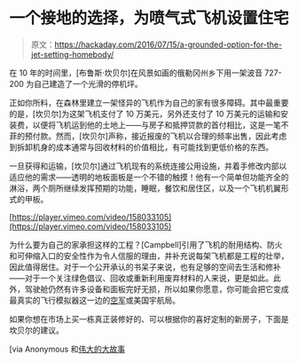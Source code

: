 # 一个接地的选择，为喷气式飞机设置住宅

> 原文：<https://hackaday.com/2016/07/15/a-grounded-option-for-the-jet-setting-homebody/>

在 10 年的时间里，[布鲁斯·坎贝尔]在风景如画的俄勒冈州乡下用一架波音 727-200 为自己建造了一个光滑的停机坪。

正如你所料，在森林里建立一架怪异的飞机作为自己的家有很多障碍。其中最重要的是，[坎贝尔]为这架飞机支付了 10 万美元，另外还支付了 10 万美元的运输和安装费，以便将飞机运到他的土地上——与房子和抵押贷款的首付相比，这是一笔不菲的预付款。然而，[坎贝尔]声称，接近报废的飞机以合理的频率出售，因此考虑到拆卸机身的成本通常与回收材料的价值相比，有可能找到更低价格的东西。

一旦获得和运输，[坎贝尔]通过飞机现有的系统连接公用设施，并着手修改内部以适应他的需求——透明的地板面板是一个不错的触摸！他有一个简单但功能齐全的淋浴，两个厕所继续发挥预期的功能，睡眠，餐饮和居住区，以及一个飞机机翼形式的甲板。

[https://player.vimeo.com/video/158033105](https://player.vimeo.com/video/158033105)

为什么要为自己的家承担这样的工程？[Campbell]引用了飞机的耐用结构、防火和可伸缩入口的安全性作为令人信服的理由，并补充说每架飞机都是工程的壮举，因此值得居住。对于一个公开承认的书呆子来说，也有足够的空间去生活和修补——对于一个关注绿色倡议、回收或重新利用废弃材料的人来说，更是如此。此外，驾驶舱仍然有许多设备和面板完好无损，所以如果你愿意，你可能会把它变成最真实的飞行模拟器这一边的[空军](http://hackaday.com/2012/03/09/installing-military-hardware-in-a-home-flight-simulator/)或美国宇航局。

如果你想在市场上买一栋真正装修好的、可以根据你的喜好定制的新房子，下面是坎贝尔的建议。

[via Anonymous 和[伟大的大故事](https://vimeo.com/greatbigstory)